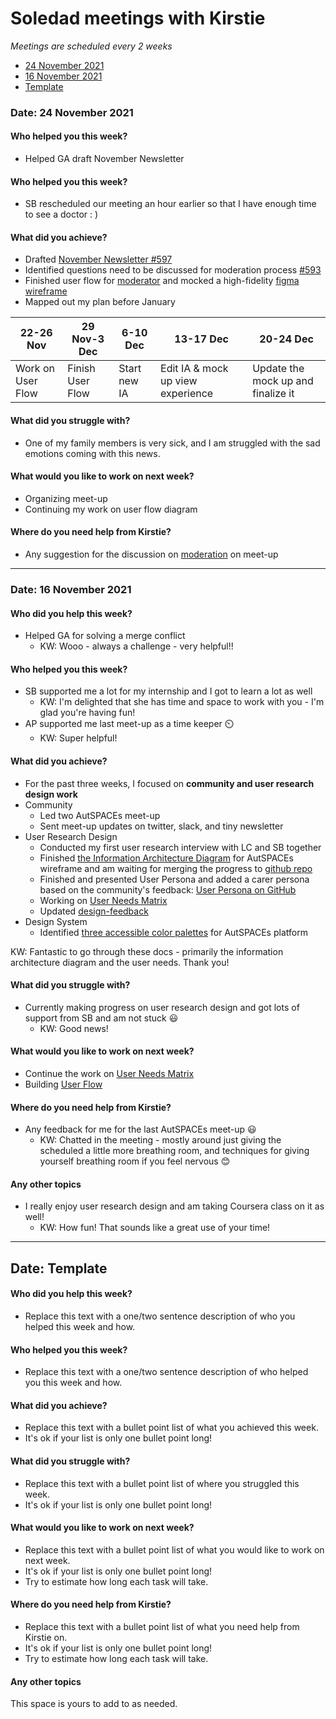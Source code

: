 # Soledad meetings with Kirstie

*Meetings are scheduled every 2 weeks*

* [24 November 2021](#date-24-November-2021)
* [16 November 2021](#date-16-November-2021)
* [Template](#date-template)


### Date: 24 November 2021
#### Who helped you this week?
* Helped GA draft November Newsletter

#### Who helped you this week?
* SB rescheduled our meeting an hour earlier so that I have enough time to see a doctor : )

#### What did you achieve?
* Drafted [November Newsletter #597](https://github.com/alan-turing-institute/AutisticaCitizenScience/pull/597)
* Identified questions need to be discussed for moderation process [#593](https://github.com/alan-turing-institute/AutisticaCitizenScience/issues/593)
* Finished user flow for [moderator](https://app.diagrams.net/#G1pohsA28S36n1yIWvAJhNd5k79qazjSeg) and mocked a high-fidelity [figma wireframe](https://www.figma.com/file/tk56jUzusw1ZiCx91cgqFV/Design-System-(Drafts)?node-id=0%3A1)
* Mapped out my plan before January

| 22-26 Nov | 29 Nov-3 Dec | 6-10 Dec | 13-17 Dec |20-24 Dec|
| -------- | -------- | -------- | -- | -- | 
| Work on User Flow| Finish User Flow | Start new IA| Edit IA & mock up view experience|Update the mock up and finalize it| 

#### What did you struggle with?
* One of my family members is very sick, and I am struggled with the sad emotions coming with this news.

#### What would you like to work on next week?
* Organizing meet-up 
* Continuing my work on user flow diagram

#### Where do you need help from Kirstie?
* Any suggestion for the discussion on [moderation](https://github.com/alan-turing-institute/AutisticaCitizenScience/issues/593) on meet-up

---
### Date: 16 November 2021
#### Who did you help this week?
* Helped GA for solving a merge conflict
  * KW: Wooo - always a challenge - very helpful!!

#### Who helped you this week?
* SB supported me a lot for my internship and I got to learn a lot as well
  * KW: I'm delighted that she has time and space to work with you - I'm glad you're having fun! 
* AP supported me last meet-up as a time keeper :timer_clock: 
  * KW: Super helpful!

#### What did you achieve?
* For the past three weeks, I focused on **community and user research design work**
* Community
    * Led two AutSPACEs meet-up
    * Sent meet-up updates on twitter, slack, and tiny newsletter 
* User Research Design
    * Conducted my first user research interview with LC and SB together
    * Finished [the Information Architecture Diagram](https://viewer.diagrams.net/?tags=%7B%7D&highlight=0000ff&edit=_blank&layers=1&nav=1&title=IA_AutSPACEs.drawio#Uhttps%3A%2F%2Fdrive.google.com%2Fuc%3Fid%3D1THiziivGBr89J5x9oJahXuHtL7iib8J1%26export%3Ddownload) for AutSPACEs wireframe and am  waiting for merging the progress to [github repo ](https://github.com/alan-turing-institute/AutisticaCitizenScience/pull/584)
    * Finished and presented User Persona and added a carer persona based on the community's feedback: [User Persona on GitHub](https://github.com/alan-turing-institute/AutisticaCitizenScience/tree/master/platform-designs/design-research/Personas)
    * Working on [User Needs Matrix](https://docs.google.com/spreadsheets/d/11vbZ0TYvY2qq-EgF5IHNowC4Mfksf_fekJ5rUXY4deM/edit#gid=0)
    * Updated [design-feedback](https://docs.google.com/presentation/d/1VTJbexcdFIkcNOYoW9C61iOVWgRw46ec08PSIv9flPs/edit#slide=id.gf192724d12_0_0)
* Design System
    * Identified [three accessible color palettes](https://docs.google.com/presentation/d/18_V4i4zlKcZWg7UTgsejTk0Bc8Xye33wApLhzC2Fwtc/edit#slide=id.p) for AutSPACEs platform 

KW: Fantastic to go through these docs - primarily the information architecture diagram and the user needs. Thank you!

#### What did you struggle with?
* Currently making progress on user research design and got lots of support from SB and am not stuck :smiley: 
  * KW: Good news!

#### What would you like to work on next week?
- Continue the work on [User Needs Matrix](https://docs.google.com/spreadsheets/d/11vbZ0TYvY2qq-EgF5IHNowC4Mfksf_fekJ5rUXY4deM/edit#gid=0)
- Building [User Flow](https://hackmd.io/ZH3drANbSVyQR2IUbmVj0Q)

#### Where do you need help from Kirstie?
* Any feedback for me for the last AutSPACEs meet-up :smiley: 
  * KW: Chatted in the meeting - mostly around just giving the scheduled a little more breathing room, and techniques for giving yourself breathing room if you feel nervous 😊

#### Any other topics
* I really enjoy user research design and am taking Coursera class on it as well! 
  * KW: How fun! That sounds like a great use of your time!

---
## Date: Template

#### Who did you help this week?

* Replace this text with a one/two sentence description of who you helped this week and how.

#### Who helped you this week?

* Replace this text with a one/two sentence description of who helped you this week and how.

#### What did you achieve?

* Replace this text with a bullet point list of what you achieved this week.
* It's ok if your list is only one bullet point long!

#### What did you struggle with?

* Replace this text with a bullet point list of where you struggled this week.
* It's ok if your list is only one bullet point long!

#### What would you like to work on next week?

* Replace this text with a bullet point list of what you would like to work on next week.
* It's ok if your list is only one bullet point long!
* Try to estimate how long each task will take.

#### Where do you need help from Kirstie?

* Replace this text with a bullet point list of what you need help from Kirstie on.
* It's ok if your list is only one bullet point long!
* Try to estimate how long each task will take.

#### Any other topics

This space is yours to add to as needed.
